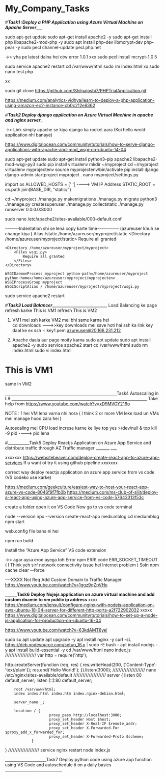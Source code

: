 # My_Company_Tasks

#___________________________________________Task1 :Deploy a PHP Application using Azure Virtual Machine on Apache Server______________________________________________

sudo apt-get update
sudo apt-get install apache2 -y
sudo apt-get install php libapache2-mod-php -y
sudo apt install php-dev libmcrypt-dev php-pear -y
sudo pecl channel-update pecl.php.net

->> yha pe latest dalna hei otw error 1.0.1 xxx
sudo pecl install mcrypt-1.0.5

sudo service apache2 restart
cd /var/www/html
sudo rm index.html
xx sudo nano test.php

xx <?php
xx echo “Hello World!”;
xx ?>

sudo git clone https://github.com/Shilpajoshi7/PHPTrialApplication.git

https://medium.com/analytics-vidhya/learn-to-deploy-a-php-application-using-amazon-ec2-instance-cb0c212e6362



#_________________________________________Task2 Deploy django application on Azure Virtual Machine in apache and nginx server__________________________________________

->> Link simply apache se kiya django ka rocket aara (Koi hello wrold application nhi banaye)

https://www.digitalocean.com/community/tutorials/how-to-serve-django-applications-with-apache-and-mod_wsgi-on-ubuntu-14-04


sudo apt-get update
sudo apt-get install python3-pip apache2 libapache2-mod-wsgi-py3
sudo pip install virtualenv
mkdir ~/myproject
cd ~/myproject
virtualenv myprojectenv
source myprojectenv/bin/activate
pip install django
django-admin startproject myproject .
nano myproject/settings.py

import os 
ALLOWED_HOSTS = [' ']      ----> VM IP Address 
STATIC_ROOT = os.path.join(BASE_DIR, "static/")


cd ~/myproject
./manage.py makemigrations
./manage.py migrate
python3 ./manage.py createsuperuser
./manage.py collectstatic
./manage.py runserver 0.0.0.0:8000

sudo nano /etc/apache2/sites-available/000-default.conf

-------Indentation shi se lena copy karte time-----------  (azureuser khuh se change kiya )
Alias /static /home/azureuser/myproject/static
    <Directory /home/azureuser/myproject/static>
        Require all granted
    </Directory>

    <Directory /home/azureuser/myproject/myproject>
        <Files wsgi.py>
            Require all granted
        </Files>
    </Directory>

    WSGIDaemonProcess myproject python-path=/home/azureuser/myproject python-home=/home/azureuser/myproject/myprojectenv
    WSGIProcessGroup myproject
    WSGIScriptAlias / /home/azureuser/myproject/myproject/wsgi.py
    
sudo service apache2 restart    







#___________________________________________________________Task3 Load Balancer_______________________________________________________________________________________
Load Balancing ke page refresh karke  This is VM1 refresh This is VM2 

1) VM1 mei ssh karke  VM2 mei bhi same karna hei  
cd downloads --->>key downloads mei save hoti hai
ssh ka link key daal ke ex ssh -i key1.pem azureuser@20.168.231.212

2) Apache daala aur page moify karna 
sudo apt update
sudo apt install apache2 -y
sudo service apache2 start
cd /var/www/html
sudo rm index.html
sudo vi index.html
<h1> This is VM1 </h1>       same in VM2

_________________________________________________________Task4  Autoscaling in LB  _____________________________________________________________________
Take help from 
https://www.youtube.com/watch?v=xD9MVGY216o

NOTE : 1 hei VM lena varna nhi hora ( I think 2 or more VM leke load un VMs mei manage hooo zara hei )

 Autoscaling mei CPU load increse karne ke liye
 top
 yes >/dev/null &
 top
kill -9 pid  ----> pid lena


#___________Task5  Deploy Reactjs Application on Azure App Service and distribute traffic through AZ Traffic manager  _______  ___

xxxxxxx https://websitebeaver.com/deploy-create-react-app-to-azure-app-services If u want ot try it using github pipeline xxxxxxx

correct way deploy reactjs application on azure app service from vs code   (VS codeko use karke)

https://medium.com/geekculture/easiest-way-to-host-your-react-app-azure-vs-code-8046f9f7fb0b
https://medium.com/ms-club-of-sliit/deploy-a-react-app-using-azure-app-service-from-vs-code-57643313f53c


create a folder open it on VS Code
Now go to vs code terminal 

node --version
npx --version
create-react-app mediumblog
cd mediumblog
npm start

web.config file bana ni hei 
<?xml version="1.0"?>    
<configuration>    
 <system.webServer>    
   <rewrite>    
     <rules>    
       <rule name="React Routes" stopProcessing="true">    
         <match url=".*" />    
         <conditions logicalGrouping="MatchAll">    
          <add input="{REQUEST_FILENAME}" matchType="IsFile" negate="true" />    
          <add input="{REQUEST_FILENAME}" matchType="IsDirectory" negate="true" />    
          <add input="{REQUEST_URI}" pattern="^/(api)" negate="true" />    
         </conditions>    
         <action type="Rewrite" url="/" />    
       </rule>    
     </rules>    
   </rewrite>    
 </system.webServer>    
</configuration>  

npm run build 

Install the “Azure App Service” VS code extension




->> agar aysa eroe ayega toh 
Error  npm ERR! code ERR_SOCKET_TIMEOUT    ( I Think yeh sirf network connectivity issue hei Internet problem )
Soln   npm cache clear --force

---XXXX Not Req Add Custom Domain to Traffic Manager
https://www.youtube.com/watch?v=1ggz9qZpVHo


______________________________Task6  Deploy Nojejs application on azure virtual machine and add custom doamin to vm public ip address________________________
xxxx https://medium.com/tensult/configure-nginx-with-nodejs-application-on-aws-ubuntu-18-04-server-for-different-http-ports-a2f722902032
xxxxx https://www.digitalocean.com/community/tutorials/how-to-set-up-a-node-js-application-for-production-on-ubuntu-16-04


https://www.youtube.com/watch?v=63kdAMT8yeI




sudo su
apt update
apt upgrade -y
apt install nginx -y
curl -sL https://deb.nodesource.com/setup_16.x | sudo -E bash -
apt install nodejs -y
apt install build-essential -y
cd /var/www/html
nano index.js
////////////////////
var http = require('http');

http.createServer(function (req, res) {
  res.writeHead(200, {'Content-Type': 'text/plain'});
  res.end('Hello World!');
}).listen(3000);
/////////////////////
nano /etc/nginx/sites-available/default
/////////////////////
server {
        listen 80 default_server;
        listen [::]:80 default_server;


        root /var/www/html;
        index index.html index.htm index.nginx-debian.html;

        server_name _;

        location / {
                        proxy_pass http://localhost:3000;
                        proxy_set_header Host $host;
                        proxy_set_header X-Real-IP $remote_addr;
                        proxy_set_header X-Forwarded-For $proxy_add_x_forwarded_for;
                        proxy_set_header X-Forwarded-Proto $scheme;
                }
}
////////////////////
service nginx restart
node index.js


_____________________Task7 Deploy python code using azure app function using VS Code and autoschedule it on a daily basics _____________________________



